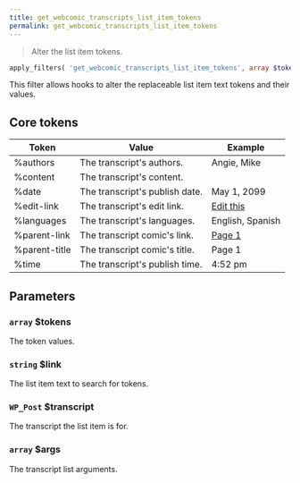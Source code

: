 ```yaml
---
title: get_webcomic_transcripts_list_item_tokens
permalink: get_webcomic_transcripts_list_item_tokens
---
```


> Alter the list item tokens.

```php
apply_filters( 'get_webcomic_transcripts_list_item_tokens', array $tokens, string $link, WP_Post $transcript, array $args )
```

This filter allows hooks to alter the replaceable list item text tokens
and their values.

## Core tokens

|Token        |Value                         |Example         |
|-------------|------------------------------|----------------|
|%authors     |The transcript's authors.     |Angie, Mike     |
|%content     |The transcript's content.     |                |
|%date        |The transcript's publish date.|May 1, 2099     |
|%edit-link   |The transcript's edit link.   |[Edit this](/)  |
|%languages   |The transcript's languages.   |English, Spanish|
|%parent-link |The transcript comic's link.  |[Page 1](/)     |
|%parent-title|The transcript comic's title. |Page 1          |
|%time        |The transcript's publish time.|4:52 pm         |

## Parameters

### `array` $tokens
The token values.

### `string` $link
The list item text to search for tokens.

### `WP_Post` $transcript
The transcript the list item is for.

### `array` $args
The transcript list arguments.

